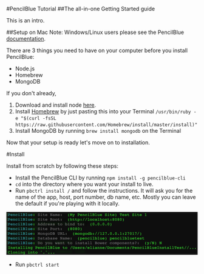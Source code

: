 #PencilBlue Tutorial
##The all-in-one Getting Started guide

This is an intro.



##Setup on Mac
Note: Windows/Linux users please see the PencilBlue [documentation].

There are 3 things you need to have on your computer before you install PencilBlue: 

- Node.js
- Homebrew
- MongoDB

If you don't already,

1. Download and install node [here][Node].
2. Install [Homebrew] by just pasting this into your Terminal 
`
/usr/bin/ruby -e "$(curl -fsSL https://raw.githubusercontent.com/Homebrew/install/master/install)"
`
3. Install MongoDB by running `brew install mongodb` on the Terminal

Now that your setup is ready let's move on to installation.

#Install

Install from scratch by following these steps:

- Install the PencilBlue CLI by running `npm install -g pencilblue-cli`
- `cd` into the directory where you want your install to live.
- Run `pbctrl install /` and follow the instructions. It will ask you for the name of the app, host, port number, db name, etc. Mostly you can leave the default if you're playing with it locally. 

![PencilBlue Install Settings][install]

[install]: https://github.com/elischutze/PencilBlue-Tutorial/blob/master/resources/install-settings.png



- Run `pbctrl start`


[Node]: http://nodejs.org/download
[Homebrew]:http://brew.sh/
[documentation]:https://github.com/pencilblue/pencilblue/wiki/Quickstart:-Installation#-mac-installation

